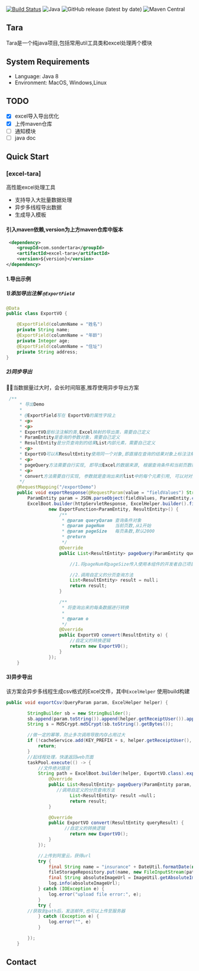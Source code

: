 
[![Build Status](https://travis-ci.org/sondertara/tara.svg?branch=master)](https://travis-ci.org/sondertara/tara)
![Java](https://sondertara.github.io/assets/java8.svg)
![GitHub release (latest by date)](https://img.shields.io/github/v/release/sondertara/tara)
![Maven Central](https://img.shields.io/maven-central/v/com.sondertara/tara)

## Tara

Tara是一个纯java项目,包括常用util工具类和excel处理两个模块

## System Requirements

- Language: Java 8
- Environment: MacOS, Windows,Linux

## TODO

- [x] excel导入导出优化
- [x] 上传maven仓库
- [ ] 通知模块
- [ ] java doc

## Quick Start

### [excel-tara]

高性能excel处理工具

- 支持导入大批量数据处理
- 异步多线程导出数据
- 生成导入模板

#### 引入maven依赖,version为上方maven仓库中版本

```xml
 <dependency>
    <groupId>com.sondertara</groupId>
    <artifactId>excel-tara</artifactId>
    <version>${version}</version>
</dependency>
```

#### 1.导出示例

##### 1)添加导出注解 `@ExportField`

```java
@Data
public class ExportVO {

    @ExportField(columnName = "姓名")
    private String name;
    @ExportField(columnName = "年龄")
    private Integer age;
    @ExportField(columnName = "住址")
    private String address;
}
```

##### 2)同步导出

🌈🌈当数据量过大时，会长时间阻塞,推荐使用异步导出方案

``` java
 /**
     * 导出Demo
     *
     * @ExportField写在 ExportVO的属性字段上
     * <p>
     * <p>
     * ExportVO是标注注解的类,Excel映射的导出类，需要自己定义
     * ParamEntity是查询的参数对象，需要自己定义
     * ResultEntity是分页查询到的结果List内部元素，需要自己定义
     * <p>
     * ExportVO可以和ResultEntity使用同一个对象,即直接在查询的结果对象上标注注解(建议使用两个对象, 实现解耦)
     * <p>
     * pageQuery方法需要自行实现, 即导出Excel的数据来源, 根据查询条件和当前页数和每页条数进行数据层查询, 当返回List的条数为NULL或者小于DEFAULT_PAGE_SIZE(每页条数)时, 将视为查询结束, 反之则会发生死循环
     * <p>
     * convert方法需要自行实现, 参数就是查询出来的list中的每个元素引用, 可以对对象属性的转换或者对象的转换, 但是必须返回标注注解的对象
     */
    @RequestMapping("/exportDemo")
    public void exportResponse(@RequestParam(value = "fieldValues") String fieldValues, HttpServletResponse httpServletResponse) {
        ParamEntity param = JSON.parseObject(fieldValues, ParamEntity.class);
        ExcelBoot.builder(httpServletResponse, ExcelHelper.builder().fileName("导出列表").build(), ExportVO.class).exportResponse(param,
                new ExportFunction<ParamEntity, ResultEntity>() {
                    /**
                     * @param queryQaram 查询条件对象
                     * @param pageNum    当前页数,从1开始
                     * @param pageSize   每页条数,默认2000
                     * @return
                     */
                    @Override
                    public List<ResultEntity> pageQuery(ParamEntity queryQaram, int pageNum, int pageSize) {

                        //1.将pageNum和pageSize传入使用本组件的开发者自己项目的分页逻辑中

                        //2.调用自定义的分页查询方法
                        List<ResultEntity> result = null；
                        return result;
                    }

                    /**
                     * 将查询出来的每条数据进行转换
                     *
                     * @param o
                     */
                    @Override
                    public ExportVO convert(ResultEntity o) {
                        //自定义的转换逻辑
                        return new ExportVO();
                    }
                });
    }
```

#### 3)异步导出

该方案会异步多线程生成csv格式的Excel文件，其中`ExcelHelper` 使用build构建

```java
public void exportCsv(QueryParam param, ExcelHelper helper) {

        StringBuilder sb = new StringBuilder();
        sb.append(param.toString()).append(helper.getReceiptUser()).append(helper.getFileName());
        String s = Md5Crypt.md5Crypt(sb.toString().getBytes());

        //做一定的幂等，防止多次调用导致内存占用过大
        if (!cacheService.add(KEY_PREFIX + s, helper.getReceiptUser(), EXPIRE_SECOND)) {
            return;
        }
        //起线程处理，快速返回web页面
        taskPool.execute(() -> {
            //文件绝对路径
            String path = ExcelBoot.builder(helper, ExportVO.class).exportCsv(param, new ExportFunction<ParamEntity, ResultEntity>() {
                @Override
                public List<ResultEntity> pageQuery(ParamEntity param, int pageNum, int pageSize) {
                   //调用自定义的分页查询方法
                        List<ResultEntity> result =null；
                        return result;
                }

                @Override
                public ExportVO convert(ResultEntity queryResult) {
                      //自定义的转换逻辑
                        return new ExportVO();
                }
            });

            //上传到阿里云，获得url
            try {
                final String name = "insurance" + DateUtil.formatDate(new Date(), "yyyyMMdd") + File.separator + URLEncoder.encode(helper.getFileName(), "utf-8") + ".csv";
                fileStorageRepository.put(name, new FileInputStream(path), null);
                final String absoluteImageUrl = ImageUtil.getAbsoluteImageUrl(name);
                log.info(absoluteImageUrl);
            } catch (IOException e) {
                log.error("upload file error:", e);
            }
            try {
        //获取到path后，发送邮件,也可以上传至服务器
            } catch (Exception e) {
                log.error("", e)
            }

        });
    }
```

## Contact


